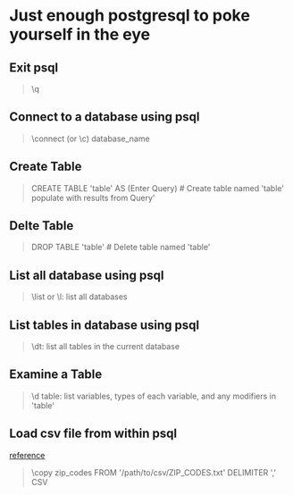 # Just enough postgresql to poke yourself in the eye

## Exit psql
> \q

## Connect to a database using psql
> \connect (or \c) database_name

## Create Table
> CREATE TABLE 'table' AS (Enter Query) # Create table named 'table' populate with results from Query'

## Delte Table
> DROP TABLE 'table' # Delete table named 'table'

## List all database using psql
> \list or \l: list all databases

## List tables in database using psql
> \dt: list all tables in the current database

## Examine a Table
> \d table: list variables, types of each variable, and any modifiers in 'table'

## Load csv file from within psql
[reference](http://stackoverflow.com/questions/2987433/how-to-import-csv-file-data-into-a-postgres-table)

> \copy zip_codes FROM '/path/to/csv/ZIP_CODES.txt' DELIMITER ',' CSV
